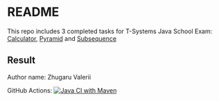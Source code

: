 # README
This repo includes 3 completed tasks for T-Systems Java School Exam: [Calculator](https://bitbucket.org/tschool/javaschoolexam/src/c927776a5e85cc519c85b581463138374f1b4fc3/tasks/Calculator.md), [Pyramid](https://bitbucket.org/tschool/javaschoolexam/src/c927776a5e85cc519c85b581463138374f1b4fc3/tasks/Pyramid.md) and [Subsequence](https://bitbucket.org/tschool/javaschoolexam/src/c927776a5e85cc519c85b581463138374f1b4fc3/tasks/Subsequence.md)


## Result

Author name: Zhugaru Valerii

GitHub Actions: [![Java CI with Maven](https://github.com/trussssssmidadi/T-SystemsJavaSchoolExam/actions/workflows/maven.yml/badge.svg?branch=master)](https://github.com/trussssssmidadi/T-SystemsJavaSchoolExam/actions/workflows/maven.yml)

